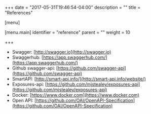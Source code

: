 +++
date = "2017-05-31T19:46:54-04:00"
description = ""
title = "References"

[menu]

  [menu.main]
    identifier = "reference"
    parent = ""
    weight = 10

+++

- Swagger: [http://swagger.io](http://swagger.io)
- Swaggerhub: [https://app.swaggerhub.com/](https://app.swaggerhub.com/)
- Github swagger-api: [https://github.com/swagger-api](https://github.com/swagger-api)
- SmartAPI: [http://smart-api.info/](http://smart-api.info/website/)
- Exposures-api: [https://github.com/mjstealey/exposures-api](https://github.com/mjstealey/exposures-api)
- Docker: [https://www.docker.com](https://www.docker.com)
- Open API: [https://github.com/OAI/OpenAPI-Specification](https://github.com/OAI/OpenAPI-Specification)
